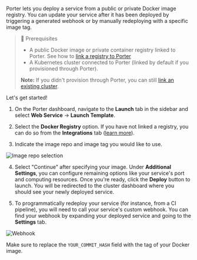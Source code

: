 Porter lets you deploy a service from a public or private Docker image registry. You can update your service after it has been deployed by triggering a generated webhook or by manually redeploying with a specific image tag.

> 📘 Prerequisites
>
> - A public Docker image or private container registry linked to Porter. See how to [link a registry to Porter]((https://docs.porter.run/docs/linking-an-existing-docker-container-registry))
> - A Kubernetes cluster connected to Porter (linked by default if you provisioned through Porter). 
>
> **Note:** If you didn't provision through Porter, you can still [link an existing cluster](). 

Let's get started!

1. On the Porter dashboard, navigate to the **Launch** tab in the sidebar and select **Web Service** -> **Launch Template**.

2. Select the **Docker Registry** option. If you have not linked a registry, you can do so from the **Integrations** tab ([learn more](https://docs.porter.run/docs/linking-an-existing-docker-container-registry)). 

3. Indicate the image repo and image tag you would like to use.

![Image repo selection](https://files.readme.io/9d796f4-Screen_Shot_2021-03-18_at_11.26.45_AM.png "Screen Shot 2021-03-18 at 11.26.45 AM.png")

4. Select "Continue" after specifying your image. Under **Additional Settings**, you can configure remaining options like your service's port and computing resources. Once you're ready, click the **Deploy** button to launch. You will be redirected to the cluster dashboard where you should see your newly deployed service.

5. To programmatically redeploy your service (for instance, from a CI pipeline), you will need to call your service's custom webhook. You can find your webhook by expanding your deployed service and going to the **Settings** tab.

![Webhook](https://user-images.githubusercontent.com/11699655/120046959-ac25c480-c013-11eb-8b2f-e6bfd704d7fc.png "webhook in the settings tab")

Make sure to replace the `YOUR_COMMIT_HASH` field with the tag of your Docker image.
